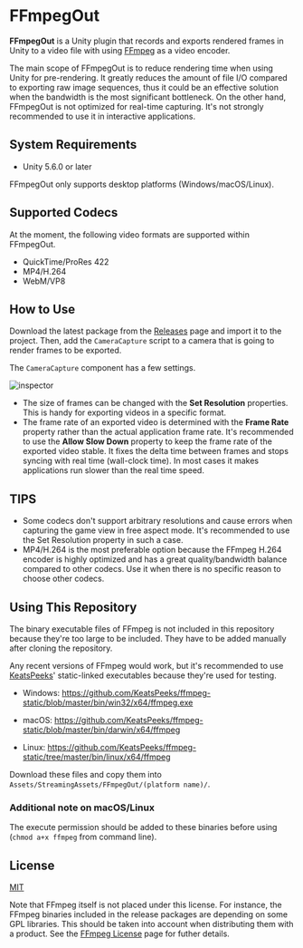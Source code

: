FFmpegOut
=========

**FFmpegOut** is a Unity plugin that records and exports rendered frames in
Unity to a video file with using [FFmpeg] as a video encoder.

The main scope of FFmpegOut is to reduce rendering time when using Unity for
pre-rendering. It greatly reduces the amount of file I/O compared to exporting
raw image sequences, thus it could be an effective solution when the bandwidth
is the most significant bottleneck. On the other hand, FFmpegOut is not
optimized for real-time capturing. It's not strongly recommended to use it in
interactive applications.

[FFmpeg]: https://ffmpeg.org/

System Requirements
-------------------

- Unity 5.6.0 or later

FFmpegOut only supports desktop platforms (Windows/macOS/Linux).

Supported Codecs
----------------

At the moment, the following video formats are supported within FFmpegOut.

- QuickTime/ProRes 422
- MP4/H.264
- WebM/VP8

How to Use
----------

Download the latest package from the [Releases] page and import it to the
project. Then, add the `CameraCapture` script to a camera that is going to
render frames to be exported.

The `CameraCapture` component has a few settings.

![inspector](http://i.imgur.com/WUUhTuK.png)

- The size of frames can be changed with the **Set Resolution** properties.
  This is handy for exporting videos in a specific format.
- The frame rate of an exported video is determined with the **Frame Rate**
  property rather than the actual application frame rate. It's recommended to
  use the **Allow Slow Down** property to keep the frame rate of the exported
  video stable. It fixes the delta time between frames and stops syncing with
  real time (wall-clock time). In most cases it makes applications run slower
  than the real time speed.

[Releases]: https://github.com/keijiro/FFmpegOut/releases

TIPS
----

- Some codecs don't support arbitrary resolutions and cause errors when
  capturing the game view in free aspect mode. It's recommended to use the Set
  Resolution property in such a case.
- MP4/H.264 is the most preferable option because the FFmpeg H.264 encoder is
  highly optimized and has a great quality/bandwidth balance compared to other
  codecs. Use it when there is no specific reason to choose other codecs.

Using This Repository
---------------------

The binary executable files of FFmpeg is not included in this repository
because they're too large to be included. They have to be added manually after
cloning the repository.

Any recent versions of FFmpeg would work, but it's recommended to use
[KeatsPeeks]' static-linked executables because they're used for testing.

- Windows:
  https://github.com/KeatsPeeks/ffmpeg-static/blob/master/bin/win32/x64/ffmpeg.exe

- macOS:
  https://github.com/KeatsPeeks/ffmpeg-static/blob/master/bin/darwin/x64/ffmpeg

- Linux:
  https://github.com/KeatsPeeks/ffmpeg-static/tree/master/bin/linux/x64/ffmpeg

Download these files and copy them into
`Assets/StreamingAssets/FFmpegOut/(platform name)/`.

### Additional note on macOS/Linux

The execute permission should be added to these binaries before using
(`chmod a+x ffmpeg` from command line).

[KeatsPeeks]: https://github.com/KeatsPeeks

License
-------

[MIT](LICENSE.md)

Note that FFmpeg itself is not placed under this license. For instance, the
FFmpeg binaries included in the release packages are depending on some GPL
libraries. This should be taken into account when distributing them with a
product. See the [FFmpeg License] page for futher details.

[FFmpeg License]: https://www.ffmpeg.org/legal.html
